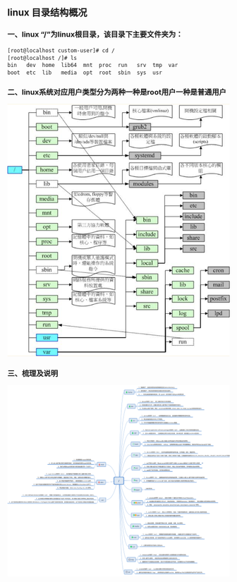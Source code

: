 ## linux 目录结构概况

### 一、linux “/”为linux根目录，该目录下主要文件夹为：
```bash
[root@localhost custom-user]# cd /
[root@localhost /]# ls
bin   dev  home  lib64  mnt  proc  run   srv  tmp  var
boot  etc  lib   media  opt  root  sbin  sys  usr
```
### 二、linux系统对应用户类型分为两种一种是root用户一种是普通用户
![directory](./images/linux-directory-tree.png)

### 三、梳理及说明
![description](./images/linux-directory-description.png)